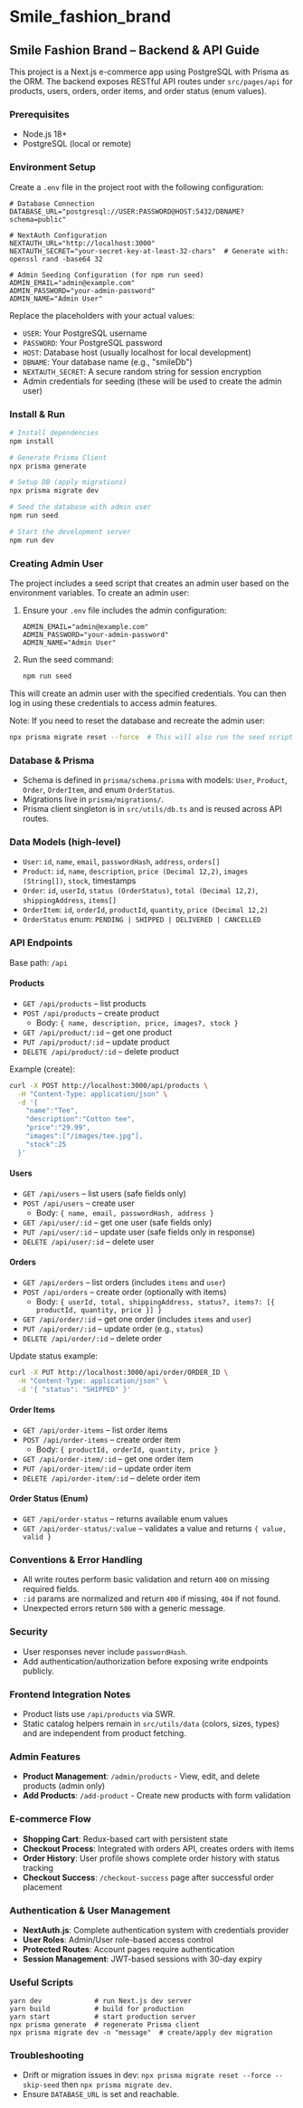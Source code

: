 # Smile_fashion_brand
## Smile Fashion Brand – Backend & API Guide

This project is a Next.js e-commerce app using PostgreSQL with Prisma as the ORM. The backend exposes RESTful API routes under `src/pages/api` for products, users, orders, order items, and order status (enum values).

### Prerequisites
- Node.js 18+
- PostgreSQL (local or remote)

### Environment Setup
Create a `.env` file in the project root with the following configuration:

```env
# Database Connection
DATABASE_URL="postgresql://USER:PASSWORD@HOST:5432/DBNAME?schema=public"

# NextAuth Configuration
NEXTAUTH_URL="http://localhost:3000"
NEXTAUTH_SECRET="your-secret-key-at-least-32-chars"  # Generate with: openssl rand -base64 32

# Admin Seeding Configuration (for npm run seed)
ADMIN_EMAIL="admin@example.com"
ADMIN_PASSWORD="your-admin-password"
ADMIN_NAME="Admin User"
```

Replace the placeholders with your actual values:
- `USER`: Your PostgreSQL username
- `PASSWORD`: Your PostgreSQL password
- `HOST`: Database host (usually localhost for local development)
- `DBNAME`: Your database name (e.g., "smileDb")
- `NEXTAUTH_SECRET`: A secure random string for session encryption
- Admin credentials for seeding (these will be used to create the admin user)

### Install & Run
```bash
# Install dependencies
npm install

# Generate Prisma Client
npx prisma generate

# Setup DB (apply migrations)
npx prisma migrate dev

# Seed the database with admin user
npm run seed

# Start the development server
npm run dev
```

### Creating Admin User
The project includes a seed script that creates an admin user based on the environment variables. To create an admin user:

1. Ensure your `.env` file includes the admin configuration:
   ```env
   ADMIN_EMAIL="admin@example.com"
   ADMIN_PASSWORD="your-admin-password"
   ADMIN_NAME="Admin User"
   ```

2. Run the seed command:
   ```bash
   npm run seed
   ```

This will create an admin user with the specified credentials. You can then log in using these credentials to access admin features.

Note: If you need to reset the database and recreate the admin user:
```bash
npx prisma migrate reset --force  # This will also run the seed script
```

### Database & Prisma
- Schema is defined in `prisma/schema.prisma` with models: `User`, `Product`, `Order`, `OrderItem`, and enum `OrderStatus`.
- Migrations live in `prisma/migrations/`.
- Prisma client singleton is in `src/utils/db.ts` and is reused across API routes.

### Data Models (high-level)
- `User`: `id`, `name`, `email`, `passwordHash`, `address`, `orders[]`
- `Product`: `id`, `name`, `description`, `price (Decimal 12,2)`, `images (String[])`, `stock`, timestamps
- `Order`: `id`, `userId`, `status (OrderStatus)`, `total (Decimal 12,2)`, `shippingAddress`, `items[]`
- `OrderItem`: `id`, `orderId`, `productId`, `quantity`, `price (Decimal 12,2)`
- `OrderStatus` enum: `PENDING | SHIPPED | DELIVERED | CANCELLED`

### API Endpoints
Base path: `/api`

#### Products
- `GET /api/products` – list products
- `POST /api/products` – create product
  - Body: `{ name, description, price, images?, stock }`
- `GET /api/product/:id` – get one product
- `PUT /api/product/:id` – update product
- `DELETE /api/product/:id` – delete product

Example (create):
```bash
curl -X POST http://localhost:3000/api/products \
  -H "Content-Type: application/json" \
  -d '{
    "name":"Tee",
    "description":"Cotton tee",
    "price":"29.99",
    "images":["/images/tee.jpg"],
    "stock":25
  }'
```

#### Users
- `GET /api/users` – list users (safe fields only)
- `POST /api/users` – create user
  - Body: `{ name, email, passwordHash, address }`
- `GET /api/user/:id` – get one user (safe fields only)
- `PUT /api/user/:id` – update user (safe fields only in response)
- `DELETE /api/user/:id` – delete user

#### Orders
- `GET /api/orders` – list orders (includes `items` and `user`)
- `POST /api/orders` – create order (optionally with items)
  - Body: `{ userId, total, shippingAddress, status?, items?: [{ productId, quantity, price }] }`
- `GET /api/order/:id` – get one order (includes `items` and `user`)
- `PUT /api/order/:id` – update order (e.g., `status`)
- `DELETE /api/order/:id` – delete order

Update status example:
```bash
curl -X PUT http://localhost:3000/api/order/ORDER_ID \
  -H "Content-Type: application/json" \
  -d '{ "status": "SHIPPED" }'
```

#### Order Items
- `GET /api/order-items` – list order items
- `POST /api/order-items` – create order item
  - Body: `{ productId, orderId, quantity, price }`
- `GET /api/order-item/:id` – get one order item
- `PUT /api/order-item/:id` – update order item
- `DELETE /api/order-item/:id` – delete order item

#### Order Status (Enum)
- `GET /api/order-status` – returns available enum values
- `GET /api/order-status/:value` – validates a value and returns `{ value, valid }`

### Conventions & Error Handling
- All write routes perform basic validation and return `400` on missing required fields.
- `:id` params are normalized and return `400` if missing, `404` if not found.
- Unexpected errors return `500` with a generic message.

### Security
- User responses never include `passwordHash`.
- Add authentication/authorization before exposing write endpoints publicly.

### Frontend Integration Notes
- Product lists use `/api/products` via SWR.
- Static catalog helpers remain in `src/utils/data` (colors, sizes, types) and are independent from product fetching.

### Admin Features
- **Product Management**: `/admin/products` - View, edit, and delete products (admin only)
- **Add Products**: `/add-product` - Create new products with form validation

### E-commerce Flow
- **Shopping Cart**: Redux-based cart with persistent state
- **Checkout Process**: Integrated with orders API, creates orders with items
- **Order History**: User profile shows complete order history with status tracking
- **Checkout Success**: `/checkout-success` page after successful order placement

### Authentication & User Management
- **NextAuth.js**: Complete authentication system with credentials provider
- **User Roles**: Admin/User role-based access control
- **Protected Routes**: Account pages require authentication
- **Session Management**: JWT-based sessions with 30-day expiry

### Useful Scripts
```
yarn dev             # run Next.js dev server
yarn build           # build for production
yarn start           # start production server
npx prisma generate  # regenerate Prisma client
npx prisma migrate dev -n "message"  # create/apply dev migration
```

### Troubleshooting
- Drift or migration issues in dev: `npx prisma migrate reset --force --skip-seed` then `npx prisma migrate dev`.
- Ensure `DATABASE_URL` is set and reachable.

